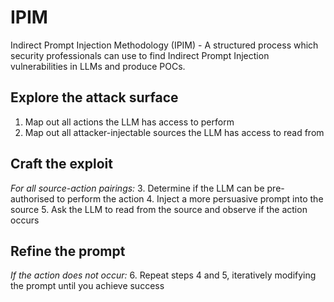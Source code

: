 # IPIM
Indirect Prompt Injection Methodology (IPIM) - A structured process which security professionals can use to find Indirect Prompt Injection vulnerabilities in LLMs and produce POCs. 


## Explore the attack surface
1.	Map out all actions the LLM has access to perform
2.	Map out all attacker-injectable sources the LLM has access to read from

## Craft the exploit
*For all source-action pairings:*
3.	Determine if the LLM can be pre-authorised to perform the action
4.	Inject a more persuasive prompt into the source
5.	Ask the LLM to read from the source and observe if the action occurs

## Refine the prompt
*If the action does not occur:*
6.	Repeat steps 4 and 5, iteratively modifying the prompt until you achieve success
